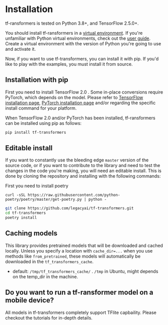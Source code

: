 <!---
Copyright 2020 The HuggingFace Team. All rights reserved.

Licensed under the Apache License, Version 2.0 (the "License");
you may not use this file except in compliance with the License.
You may obtain a copy of the License at

    http://www.apache.org/licenses/LICENSE-2.0

Unless required by applicable law or agreed to in writing, software
distributed under the License is distributed on an "AS IS" BASIS,
WITHOUT WARRANTIES OR CONDITIONS OF ANY KIND, either express or implied.
See the License for the specific language governing permissions and
limitations under the License.
-->

# Installation

tf-ransformers is tested on Python 3.8+, and TensorFlow 2.5.0+.

You should install tf-ransformers in a [virtual environment](https://docs.python.org/3/library/venv.html). If you're
unfamiliar with Python virtual environments, check out the [user guide](https://packaging.python.org/guides/installing-using-pip-and-virtual-environments/). Create a virtual environment with the version of Python you're going
to use and activate it.

Now, if you want to use tf-transformers, you can install it with pip. If you'd like to play with the examples, you
must install it from source.

## Installation with pip

First you need to install  TensorFlow 2.0 .
Some in-place conversions require PyTorch, which depends on the model.
Please refer to [TensorFlow installation page](https://www.tensorflow.org/install/pip#tensorflow-2.0-rc-is-available),
[PyTorch installation page](https://pytorch.org/get-started/locally/#start-locally) and/or
regarding the specific install command for your platform.

When TensorFlow 2.0 and/or PyTorch has been installed, tf-ransformers can be installed using pip as follows:

```bash
pip install tf-transformers
```


## Editable install

If you want to constantly use the bleeding edge `master` version of the source code, or if you want to contribute to the library and need to test the changes in the code you're making, you will need an editable install. This is done by cloning the repository and installing with the following commands:

First you need to install poetry
```
curl -sSL https://raw.githubusercontent.com/python-poetry/poetry/master/get-poetry.py | python -
```

``` bash
git clone https://github.com/legacyai/tf-transformers.git
cd tf-transformers
poetry install
```


## Caching models

This library provides pretrained models that will be downloaded and cached locally. Unless you specify a location with
`cache_dir=...` when you use methods like `from_pretrained`, these models will automatically be downloaded in the
``tf_transformers_cache``.

  * default: ``/tmp/tf_transformers_cache/`` . ``/tmp`` in Ubuntu, might depends on the temp_dir in the machine.


## Do you want to run a tf-ransformer model on a mobile device?

All models in tf-transformers completely support TFlite capbaility. Please checkout the tutorials for in-depth details.
